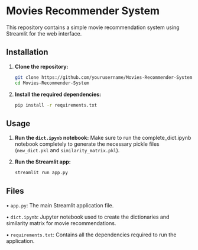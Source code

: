 # Movies Recommender System

This repository contains a simple movie recommendation system using Streamlit for the web interface.


## Installation

1. **Clone the repository:**
   ```bash
   git clone https://github.com/yourusername/Movies-Recommender-System.git
   cd Movies-Recommender-System

2. **Install the required dependencies:**
   ```bash
   pip install -r requirements.txt


## Usage

1. **Run the `dict.ipynb` notebook:**
Make sure to run the complete_dict.ipynb notebook completely to generate the necessary pickle files (`new_dict.pkl` and `similarity_matrix.pkl`).

2. **Run the Streamlit app:**
   ```bash
   streamlit run app.py


## Files

• `app.py`: The main Streamlit application file.

• `dict.ipynb`: Jupyter notebook used to create the dictionaries and similarity matrix for movie recommendations.

• `requirements.txt`: Contains all the dependencies required to run the application.

